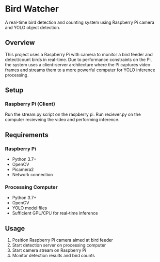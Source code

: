 # Bird Watcher

A real-time bird detection and counting system using Raspberry Pi camera and YOLO object detection.

## Overview

This project uses a Raspberry Pi with camera to monitor a bird feeder and detect/count birds in real-time. Due to performance constraints on the Pi, the system uses a client-server architecture where the Pi captures video frames and streams them to a more powerful computer for YOLO inference processing.



## Setup

### Raspberry Pi (Client)
Run the stream.py script on the raspberry pi. Run reciever.py on the computer recieveing the video and performing inference.

## Requirements

### Raspberry Pi
- Python 3.7+
- OpenCV
- Picamera2
- Network connection

### Processing Computer
- Python 3.7+
- OpenCV
- YOLO model files
- Sufficient GPU/CPU for real-time inference

## Usage

1. Position Raspberry Pi camera aimed at bird feeder
2. Start detection server on processing computer
3. Start camera stream on Raspberry Pi
4. Monitor detection results and bird counts

